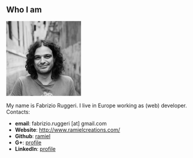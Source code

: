 ## Who I am
<img src="img/fabri-3avatar.jpg" alt="Fabrizio's picture" class="picture" />

My name is Fabrizio Ruggeri. I live in Europe working as (web) developer.
Contacts:
 - **email**: fabrizio.ruggeri [at] gmail.com
 - **Website**: <http://www.ramielcreations.com/>
 - **Github**: [ramiel](https://github.com/ramiel)
 - **G+**: [profile](https://plus.google.com/+FabrizioRuggeri/)
 - **LinkedIn**: [profile](https://www.linkedin.com/in/fabrizioruggeri)